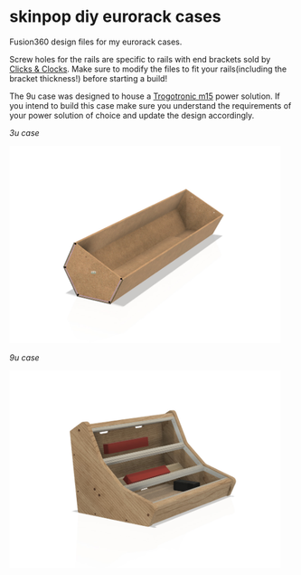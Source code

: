# skinpop diy eurorack cases
Fusion360 design files for my eurorack cases.

Screw holes for the rails are specific to rails with end brackets sold by [Clicks & Clocks](https://clicksclocks.de/). 
Make sure to modify the files to fit your rails(including the bracket thickness!) before starting a build!

The 9u case was designed to house a [Trogotronic m15](https://www.trogotronic.com/product/m15/) power solution. If you intend to build this case make sure you understand the requirements of your power solution of choice and update the design accordingly. 

*3u case*

<img src="3u.jpg" width="480"/>

*9u case*

<img src="9u.jpg" width="480"/>


